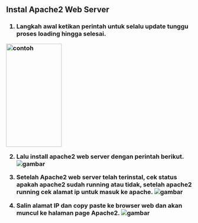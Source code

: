 ## Instal Apache2 Web Server

<h3>

1. Langkah awal ketikan perintah untuk selalu update tunggu proses loading hingga selesai.
<img src="https://github.com/Daru-Riono/devops22-dumbways-Daru_Riono/blob/main/Week%201/Day%201/Install%20apache2%20web%20sever/img/3.png" alt="contoh" width="150" height="280">


2. Lalu install apache2 web server dengan perintah berikut.
![gambar](https://github.com/Daru-Riono/devops22-dumbways-Daru_Riono/blob/main/Week%201/Day%201/Install%20apache2%20web%20sever/img/2.png?raw=true)


3. Setelah Apache2 web server telah terinstal, cek status apakah apache2 sudah running atau tidak, setelah apache2 running cek alamat ip untuk masuk ke apache.
![gambar](https://github.com/Daru-Riono/devops22-dumbways-Daru_Riono/blob/main/Week%201/Day%201/Install%20apache2%20web%20sever/img/4.png?raw=true)


4. Salin alamat IP dan copy paste ke browser web dan akan muncul ke halaman page Apache2.
![gambar](https://github.com/Daru-Riono/devops22-dumbways-Daru_Riono/blob/main/Week%201/Day%201/Install%20apache2%20web%20sever/img/1.png?raw=true)</h3>

